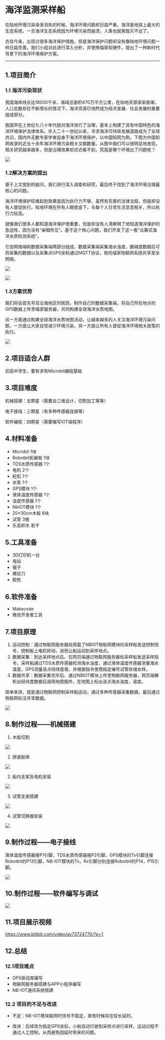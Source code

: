 # 海洋监测采样船

在陆地环境污染渐渐消失的时候，海洋环境问题却日益严重。海洋是地球上最大的生态系统，一旦海洋生态系统因为环境污染而崩溃，人类也就离毁灭不远了。

古往今来，出现过很多海洋保护措施，但是海洋保护问题却没有像陆地环境问题一样日益完善。我们小组对此进行深入分析，并使用喵家软硬件，提出了一种新时代背景下的海洋环境保护方案。

****

## 1.项目简介

### 1.1 海洋污染现状

我国海岸线长达18000千米，海域总面积470万平方公里，在陆地资源渐渐衰竭，人口总数却在不断增长的情况下，海洋资源已悄然成为经济发展、社会发展的重要组成部分。

我国早在上世纪七八十年代就对海洋进行了治理，基本上构建了具有中国特色的海洋环境保护法律体系。步入二十一世纪以来，寻求海洋可持续发展道路成为了全球共识。国内外无数专家学者投身于海洋环境保护，以中国知网为例，下图为中国知网收录的近五十余年海洋环境污染相关文献数量。从图中我们可以很明显地发现，相关研究越来越多，但是治理效果却迟迟看不到，究竟是哪个环境出了问题呢？



![](MakerMarathon20191026A/01.png)

### 1.2解决方案的提出

基于上文提到的疑问，我们进行深入调查和研究，最后终于找到了海洋环境治理最核心的问题。

海洋环境保护较难起到效果是因为执行力不够，虽然有完善的法律法规，但是却没有人督促执行。陆地环境在所有人眼皮底下，与每个人日常生活息息相关，所以执行力较高。

就像我们很多人都知道海洋保护很重要，但是却没有人清晰明了地知道海洋保护的急迫性，因为没有“亲眼所见”。基于这个核心问题，我们开发了这一套“众筹式海洋水质检测系统”。

它由网络端和数据采集端两部分组成，数据采集端采集海水浊度，酸碱度数据后可将采集的数据以及采集点GPS坐标通过MQTT协议，依托喵家物联网系统共享至全网络。

![](MakerMarathon20191026A/02.png)

![](MakerMarathon20191026A\03.png)

### 1.3方案优势

我们将会首先号召沿海地区的居民，制作自己的数据采集端，将自己所在地点的GPS数据上传至喵家服务器，共同构建全球海洋水质地图。

另一方面通过构建全球海洋水质地图活动，让越来越多的人关注海洋环境污染问题，一方面让大家自觉减少环境污染，另一方面让所有人督促海洋环境相关政策的执行。

![](MakerMarathon20191026A\04.png)



## 2.项目适合人群

初高中学生，要有求有Microbit编程基础



## 3.项目难度

机械搭建：五颗星（需要会三维设计，切割加工等等）

电子接线：三颗星（有多种传感器连接等）

软件编程：四颗星（需要编写IOT端程序）



## 4.材料准备

- Microbit 						 1块
- Robotbit拓展板              1块
- TDS水质传感器               1个
- 电机                                  2个
- 舵机                                  1个
- 水泵                                  1个
- GPS模块                           1个
- 液体温度传感器               1个
- 浊度传感器                       1个
- NbIOT模块                       1个
- 20*30cm木板                  6块
- 试管                                  3根
- 乐高积木                          若干



## 5.工具准备

- 3D打印机一台
- 电钻
- 锯子
- 螺丝刀
- 胶枪



## 6.软件准备

- Makecode
- 微信开发者工具



## 7.项目原理

1. 运动控制：通过物联网服务器给搭载了NBIOT物联网模块的采样船发送控制信号，控制船上电机转动，进而让船运动到采样地点。
2. 数据采集：到达采样地点后，在网页端通过物联网服务器给采样船发送采样指令，采样船通过TDS水质传感器检测海水浊度，通过液体温度传感器测量海水温度，GPS测量该点经纬度值，并根据指令使用指定编号试管存储水样。
3. 数据共享：数据采集完毕后，通过NBIOT模块上传至物联网服务器，网页端解析出经纬度数据后调用地图插件，在地图上标出该点海水浊度，温度。

简单来讲，就是通过物联网控制采样船运动，通过多种传感器采集数据，最后通过物联网标注共享数据。



![](MakerMarathon20191026A/05.png)



## 8.制作过程——机械搭建

1. 木板切割

![](MakerMarathon20191026A\06.png) 



2. 拼装船体

![](MakerMarathon20191026A\07.png) 



2. 船内支架及电机安装

![](MakerMarathon20191026A\08.png) 



3. 试管支架搭建

![](MakerMarathon20191026A\09.png) 



4. 试管切换器安装

![](MakerMarathon20191026A\10.png) 



## 9.制作过程——电子接线

液体温度传感器接P1引脚，TDS水质传感器接P2引脚，GPS模块的Tx引脚连接Robotbit的P13引脚，NB-IOT模块的Tx，Rx引脚分别连接Robotbit的P14，P15引脚。

![](MakerMarathon20191026A\11.png) 



## 10.制作过程——软件编写与调试

![](MakerMarathon20191026A\12.png) 



## 11.项目展示视频

https://www.bilibili.com/video/av73724770/?p=1



## 12.总结

### 12.1项目难点

- GPS驱动库编写
- 物联网服务器搭建与APP小程序编写
- NB-IOT通讯系统搭建

### 12.2 项目的不足与改进

- 不足：NB-IOT模块联网时信号不稳定，故有时候存在较长延时。

- 改进：后续改为指定GPS坐标，小船自动行驶到采样点进行采样，运动过程不通过人工控制，从而避免因延时带来的问题。